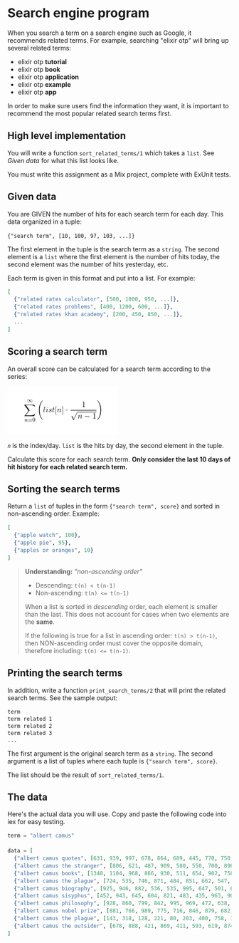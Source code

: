 # Search engine program

When you search a term on a search engine such as Google, it recommends related terms. For example, searching "elixir otp" will bring up several related terms:

- elixir otp **tutorial**
- elixir otp **book**
- elixir otp **application**
- elixir otp **example**
- elixir otp **app**

In order to make sure users find the information they want, it is important to recommend the most popular related search terms first.

## High level implementation

You will write a function `sort_related_terms/1` which takes a `list`. See _Given data_ for what this list looks like.

You must write this assignment as a Mix project, complete with ExUnit tests.

## Given data

You are GIVEN the number of hits for each search term for each day. This data organized in a tuple:

`{"search term", [10, 100, 97, 103, ...]}`

The first element in the tuple is the search term as a `string`. The second element is a `list` where the first element is the number of hits today, the second element was the number of hits yesterday, etc.

Each term is given in this format and put into a list. For example:

```elixir
[
  {"related rates calculator", [500, 1000, 950, ...]},
  {"related rates problems", [400, 1200, 600, ...]},
  {"related rates khan academy", [200, 450, 850, ...]},
  ...
]
```

## Scoring a search term

An overall score can be calculated for a search term according to the series:

![\sum_{n = 0}^{\infty} \left ( list[n] \cdot \frac{1}{\sqrt{n-1}} \right )](eqn_series.png)

_`n`_ is the index/day. `list` is the hits by day, the second element in the tuple.

Calculate this score for each search term. **Only consider the last 10 days of hit history for each related search term.**

## Sorting the search terms

Return a `list` of tuples in the form `{"search term", score}` and sorted in non-ascending order. Example:

```elixir
[
  {"apple watch", 100},
  {"apple pie", 95},
  {"apples or oranges", 10}
]
```

> **Understanding:** _"non-ascending order"_
>
> - Descending: `t(n) < t(n-1)`
> - Non-ascending: `t(n) <= t(n-1)`
>
> When a list is sorted in _descending_ order, each element is smaller than the last. This does not account for cases when two elements are the **same**.
>
> If the following is true for a list in ascending order: `t(n) > t(n-1)`, then NON-ascending order must cover the opposite domain, therefore including: `t(n) <= t(n-1)`.


## Printing the search terms

In addition, write a function `print_search_terms/2` that will print the related search terms. See the sample output:

```
term
term related 1
term related 2
term related 3
...
```

The first argument is the original search term as a `string`. The second argument is a list of tuples where each tuple is `{"search term", score}`.

The list should be the result of `sort_related_terms/1`.

## The data

Here's the actual data you will use. Copy and paste the following code into iex for easy testing.

```elixir
term = "albert camus"

data = [
  {"albert camus quotes", [631, 939, 997, 678, 864, 689, 445, 770, 750, 616]},
  {"albert camus the stranger", [806, 621, 487, 909, 580, 550, 700, 898, 735, 576]},
  {"albert camus books", [1340, 1104, 968, 866, 930, 511, 654, 902, 758, 860]},
  {"albert camus the plague", [724, 535, 746, 871, 484, 851, 662, 547, 423, 617]},
  {"albert camus biography", [925, 946, 882, 536, 535, 995, 647, 501, 692, 982]},
  {"albert camus sisyphus", [452, 943, 645, 604, 821, 483, 435, 963, 908, 911]},
  {"albert camus philosophy", [928, 860, 799, 842, 995, 969, 472, 638, 681, 969]},
  {"albert camus nobel prize", [881, 766, 989, 775, 716, 846, 879, 682, 942, 862]},
  {"albert camus the plague", [143, 318, 128, 221, 80, 203, 400, 758, 1598, 2304]},
  {"albert camus the outsider", [678, 888, 421, 869, 411, 593, 619, 874, 453, 696]}
]
```
